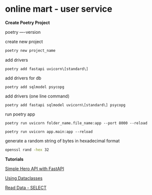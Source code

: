 # online mart - user service

**Create Poetry Project**

poetry —-version

create new project
```bash
poetry new project_name 
```

add drivers
```shell
poetry add fastapi uvicorn\[standard\] 
```

add drivers for db
```shell
poetry add sqlmodel psycopg
```

add drivers (one line command)
```shell
poetry add fastapi sqlmodel uvicorn\[standard\] psycopg 
```

run poetry app
```shell
poetry run uvicorn folder_name.file_name:app --port 8000 --reload
```

```shell
poetry run uvicorn app.main:app --reload
```

generate a random string of bytes in hexadecimal format
```bash
openssl rand -hex 32
``` 

**Tutorials**

[Simple Hero API with FastAPI](https://sqlmodel.tiangolo.com/tutorial/fastapi/simple-hero-api/)

[Using Dataclasses](https://fastapi.tiangolo.com/advanced/dataclasses/)

[Read Data - SELECT](https://sqlmodel.tiangolo.com/tutorial/select/#create-a-select-statement)
